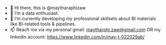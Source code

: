 - 👋 Hi there, this is @maytharaphizaw
- 👀 I’m a data enthusiast.
- 🌱 I’m currently developing my professional skillsets about BI materials like BI-related tools & pipelines.
- 📫 Reach me via my personal gmail: maytharphi.zaw@gmail.com OR my linkedin account: https://www.linkedin.com/in/may-t-022029ab/

<!---
maytharaphizaw/maytharaphizaw is a ✨ special ✨ repository because its `README.md` (this file) appears on your GitHub profile.
You can click the Preview link to take a look at your changes.
--->
